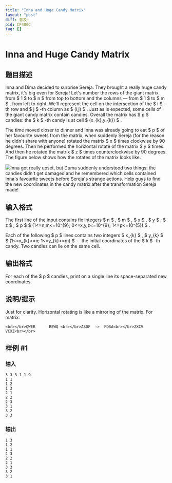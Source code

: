 ```yaml
---
title: "Inna and Huge Candy Matrix"
layout: "post"
diff: 普及-
pid: CF400C
tag: []
---
```


# Inna and Huge Candy Matrix

## 题目描述

Inna and Dima decided to surprise Sereja. They brought a really huge candy matrix, it's big even for Sereja! Let's number the rows of the giant matrix from $ 1 $ to $ n $ from top to bottom and the columns — from $ 1 $ to $ m $ , from left to right. We'll represent the cell on the intersection of the $ i $ -th row and $ j $ -th column as $ (i,j) $ . Just as is expected, some cells of the giant candy matrix contain candies. Overall the matrix has $ p $ candies: the $ k $ -th candy is at cell $ (x_{k},y_{k}) $ .

The time moved closer to dinner and Inna was already going to eat $ p $ of her favourite sweets from the matrix, when suddenly Sereja (for the reason he didn't share with anyone) rotated the matrix $ x $ times clockwise by 90 degrees. Then he performed the horizontal rotate of the matrix $ y $ times. And then he rotated the matrix $ z $ times counterclockwise by 90 degrees. The figure below shows how the rotates of the matrix looks like.

 ![](https://cdn.luogu.com.cn/upload/vjudge_pic/CF400C/168ff7db18e226cd45113b10da5f3c7fbd5680f5.png)Inna got really upset, but Duma suddenly understood two things: the candies didn't get damaged and he remembered which cells contained Inna's favourite sweets before Sereja's strange actions. Help guys to find the new coordinates in the candy matrix after the transformation Sereja made!

## 输入格式

The first line of the input contains fix integers $ n $ , $ m $ , $ x $ , $ y $ , $ z $ , $ p $ $ (1<=n,m<=10^{9}; 0<=x,y,z<=10^{9}; 1<=p<=10^{5}) $ .

Each of the following $ p $ lines contains two integers $ x_{k} $ , $ y_{k} $ $ (1<=x_{k}<=n; 1<=y_{k}<=m) $ — the initial coordinates of the $ k $ -th candy. Two candies can lie on the same cell.

## 输出格式

For each of the $ p $ candies, print on a single line its space-separated new coordinates.

## 说明/提示

Just for clarity. Horizontal rotating is like a mirroring of the matrix. For matrix:

`<br></br>QWER      REWQ <br></br>ASDF  ->  FDSA<br></br>ZXCV      VCXZ<br></br>`

## 样例 #1

### 输入

```
3 3 3 1 1 9
1 1
1 2
1 3
2 1
2 2
2 3
3 1
3 2
3 3

```

### 输出

```
1 3
1 2
1 1
2 3
2 2
2 1
3 3
3 2
3 1

```

